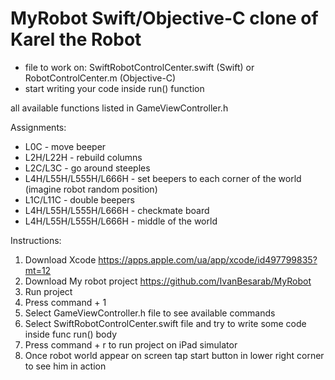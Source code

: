 # MyRobot Swift/Objective-C clone of Karel the Robot

- file to work on: SwiftRobotControlCenter.swift (Swift) or RobotControlCenter.m (Objective-C)
- start writing your code inside run() function

all available functions listed in GameViewController.h

Assignments:

- L0C - move beeper
- L2H/L22H - rebuild columns
- L2C/L3C - go around steeples
- L4H/L55H/L555H/L666H  - set beepers to each corner of the world (imagine robot random position)
- L1C/L11C - double beepers
- L4H/L55H/L555H/L666H - checkmate board
- L4H/L55H/L555H/L666H - middle of the world

Instructions:

1. Download Xcode https://apps.apple.com/ua/app/xcode/id497799835?mt=12
2. Download My robot project https://github.com/IvanBesarab/MyRobot
3. Run project
4. Press command + 1
5. Select GameViewController.h file to see available commands
6. Select SwiftRobotControlCenter.swift file and try to write some code inside func run() body
7. Press command + r to run project on iPad simulator
8. Once robot world appear on screen tap start button in lower right corner to see him in action
